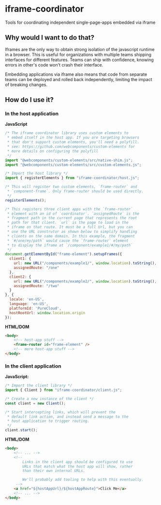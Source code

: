 # iframe-coordinator

Tools for coordinating independent single-page-apps embedded via iframe

## Why would I want to do that?

Iframes are the only way to obtain strong isolation of the javascript runtime in a browser. This is useful for organizations with multiple teams shipping interfaces for different features. Teams can ship with confidence, knowing errors in other's code won't crash their interface.

Embedding applications via iframe also means that code from separate teams can be deployed and rolled back independently, limiting the impact of breaking changes.

## How do I use it?

### In the host application

**JavaScript**

```js
/* The iframe coordinator library uses custom elements to
 * embed itself in the host app. If you are targeting browsers
 * that don't support custom elements, you'll need a polyfill.
 * see: https://github.com/webcomponents/custom-elements for
 * more details on configuring the polyfill
 */
import "@webcomponents/custom-elements/src/native-shim.js";
import "@webcomponents/custom-elements/src/custom-elements.js";

/* Import the host library */
import { registerElements } from "iframe-coordinator/host.js";

/* This will register two custom elements, `frame-router` and
 * `component-frame`. Only frame-router should be used directly.
 */
registerElements();

/* This registers three client apps with the `frame-router`
 * element with an id of `coordinator`. `assignedRoute` is the
 * fragment path in the current page that represents the root
 * path for that client. `url` is the page to load in the
 * iframe on that route. It must be a full Url, but you can 
 * use the URL construtor as shown below to simplify handling
 * clients on the same domain. In this example, the fragment
 * `#/one/my/path` would cause the `frame-router` element
 * to display the iframe at `/component/example1/#/my/path`
 */
document.getElementById("frame-element").setupFrames({
  client1: {
    url: new URL("/components/example1/", window.location).toString(),
    assignedRoute: "/one"
  },
  client2: {
    url: new URL("/components/example2/", window.location).toString(),
    assignedRoute: "/two"
  }
}, {
  locale: 'en-US',
  language: 'en-US',
  platformId: 'PureCloud',
  hostRootUrl: window.location.origin
});
```

**HTML/DOM**

```html
<body>
    <!-- host-app stuff -->
    <frame-router id="frame-element" />
    <!-- more host-app stuff -->
</body>
```

### In the client application

**JavaScript:**

```js
/* Import the client library */
import { Client } from "iframe-coordinator/client.js";

/* Create a new instance of the client */
const client = new Client();

/* Start intercepting links, which will prevent the
 * default link action, and instead send a message to the
 * host application to trigger routing.
 */
client.start();
```

**HTML/DOM**

```html
<body>
    <!-- ... -->
    <!--
        Links in the client app should be configured to use
        URLs that match what the host app will show, rather
        than their own internal URLs.

        We'll probably add tooling to help with this eventually.
     -->
    <a href="${hostAppUrl}/${hostAppRoute}">Click Me</a>
    <!-- ... -->
</body>
```
